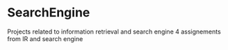 # SearchEngine
Projects related to information retrieval and search engine
4 assignements from IR and search engine
